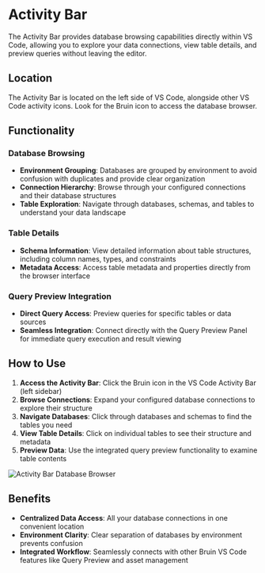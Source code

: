# Activity Bar

The Activity Bar provides database browsing capabilities directly within VS Code, allowing you to explore your data connections, view table details, and preview queries without leaving the editor.

## Location

The Activity Bar is located on the left side of VS Code, alongside other VS Code activity icons. Look for the Bruin icon to access the database browser.

## Functionality

### Database Browsing
- **Environment Grouping**: Databases are grouped by environment to avoid confusion with duplicates and provide clear organization
- **Connection Hierarchy**: Browse through your configured connections and their database structures
- **Table Exploration**: Navigate through databases, schemas, and tables to understand your data landscape

### Table Details
- **Schema Information**: View detailed information about table structures, including column names, types, and constraints
- **Metadata Access**: Access table metadata and properties directly from the browser interface

### Query Preview Integration
- **Direct Query Access**: Preview queries for specific tables or data sources
- **Seamless Integration**: Connect directly with the Query Preview Panel for immediate query execution and result viewing

## How to Use

1. **Access the Activity Bar**: Click the Bruin icon in the VS Code Activity Bar (left sidebar)
2. **Browse Connections**: Expand your configured database connections to explore their structure
3. **Navigate Databases**: Click through databases and schemas to find the tables you need
4. **View Table Details**: Click on individual tables to see their structure and metadata
5. **Preview Data**: Use the integrated query preview functionality to examine table contents

![Activity Bar Database Browser](../../public/vscode-extension/panels/activity-bar/database-browser.gif)

## Benefits

- **Centralized Data Access**: All your database connections in one convenient location
- **Environment Clarity**: Clear separation of databases by environment prevents confusion
- **Integrated Workflow**: Seamlessly connects with other Bruin VS Code features like Query Preview and asset management